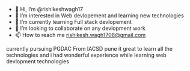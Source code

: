 - 👋 Hi, I’m @rishikeshwagh17
- 👀 I’m interested in Web devlopement and learning new technologies
- 🌱 I’m currently learning Full stack devlopement
- 💞️ I’m looking to collaborate on any devlopment work
- 📫 How to reach me rishikesh.wagh1708@gmail.com

currently pursuing PGDAC From IACSD pune it great to learn all the technologies and i had wonderful experience while learning web devlopment technologies


<!---
rishikeshwagh17/rishikeshwagh17 is a ✨ special ✨ repository because its `README.md` (this file) appears on your GitHub profile.
You can click the Preview link to take a look at your changes.
--->
